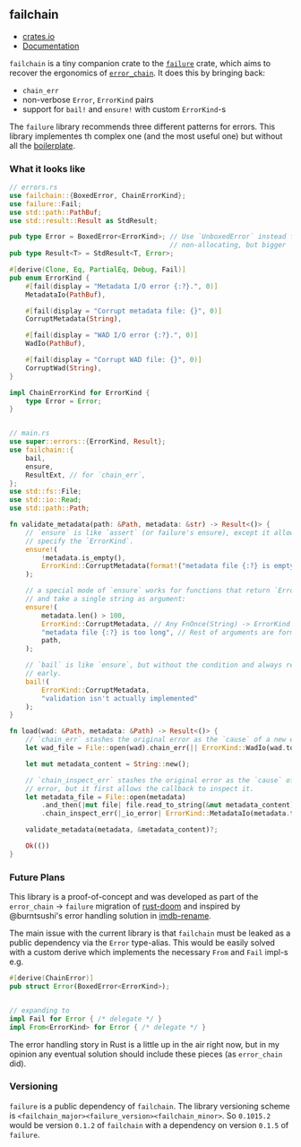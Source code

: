 failchain
---

* [crates.io](https://crates.io/crates/failchain)
* [Documentation](https://docs.rs/failchain)

`failchain` is a tiny companion crate to the [`failure`](https://boats.gitlab.io/failure/intro.html)
crate, which aims to recover the ergonomics of
[`error_chain`](https://github.com/rust-lang-nursery/error-chain). It does this
by bringing back:
  * `chain_err`
  * non-verbose `Error`, `ErrorKind` pairs
  * support for `bail!` and `ensure!` with custom `ErrorKind`-s

The `failure` library recommends three different patterns for errors. This
library implementes th complex one (and the most useful one) but without all the [boilerplate](https://boats.gitlab.io/failure/error-errorkind.html).


### What it looks like

```rust
// errors.rs
use failchain::{BoxedError, ChainErrorKind};
use failure::Fail;
use std::path::PathBuf;
use std::result::Result as StdResult;

pub type Error = BoxedError<ErrorKind>; // Use `UnboxedError` instead for
                                        // non-allocating, but bigger `Error`.
pub type Result<T> = StdResult<T, Error>;

#[derive(Clone, Eq, PartialEq, Debug, Fail)]
pub enum ErrorKind {
    #[fail(display = "Metadata I/O error {:?}.", 0)]
    MetadataIo(PathBuf),

    #[fail(display = "Corrupt metadata file: {}", 0)]
    CorruptMetadata(String),

    #[fail(display = "WAD I/O error {:?}.", 0)]
    WadIo(PathBuf),

    #[fail(display = "Corrupt WAD file: {}", 0)]
    CorruptWad(String),
}

impl ChainErrorKind for ErrorKind {
    type Error = Error;
}


// main.rs
use super::errors::{ErrorKind, Result};
use failchain::{
    bail,
    ensure,
    ResultExt, // for `chain_err`,
};
use std::fs::File;
use std::io::Read;
use std::path::Path;

fn validate_metadata(path: &Path, metadata: &str) -> Result<()> {
    // `ensure` is like `assert` (or failure's ensure), except it allows you to
    // specify the `ErrorKind`.
    ensure!(
        !metadata.is_empty(),
        ErrorKind::CorruptMetadata(format!("metadata file {:?} is empty", path))
    );

    // a special mode of `ensure` works for functions that return `ErrorKind`-s
    // and take a single string as argument:
    ensure!(
        metadata.len() > 100,
        ErrorKind::CorruptMetadata, // Any FnOnce(String) -> ErrorKind
        "metadata file {:?} is too long", // Rest of arguments are format args.
        path,
    );

    // `bail` is like `ensure`, but without the condition and always returns
    // early.
    bail!(
        ErrorKind::CorruptMetadata,
        "validation isn't actually implemented"
    );
}

fn load(wad: &Path, metadata: &Path) -> Result<()> {
    // `chain_err` stashes the original error as the `cause` of a new error.
    let wad_file = File::open(wad).chain_err(|| ErrorKind::WadIo(wad.to_owned()))?;

    let mut metadata_content = String::new();

    // `chain_inspect_err` stashes the original error as the `cause` of the new
    // error, but it first allows the callback to inspect it.
    let metadata_file = File::open(metadata)
        .and_then(|mut file| file.read_to_string(&mut metadata_content))
        .chain_inspect_err(|_io_error| ErrorKind::MetadataIo(metadata.to_owned()))?;

    validate_metadata(metadata, &metadata_content)?;

    Ok(())
}
```

### Future Plans

This library is a proof-of-concept and was developed as part of the `error_chain` ->
`failure` migration of [rust-doom](https://github.com/cristicbz/rust-doom) and inspired by
@burntsushi's error handling solution in [imdb-rename](https://github.com/BurntSushi/imdb-rename/blob/master/imdb-index/src/error.rs
).

The main issue with the current library is that `failchain` must be leaked as a public dependency
via the `Error` type-alias. This would be easily solved with a custom derive which implements the
necessary `From` and `Fail` impl-s e.g.
```rust
#[derive(ChainError)]
pub struct Error(BoxedError<ErrorKind>);


// expanding to
impl Fail for Error { /* delegate */ }
impl From<ErrorKind> for Error { /* delegate */ }
```

The error handling story in Rust is a little up in the air right now, but in my opinion any eventual
solution should include these pieces (as `error_chain` did).

### Versioning

`failure` is a public dependency of `failchain`. The library versioning scheme is
`<failchain_major><failure_version><failchain_minor>`. So `0.1015.2` would be version `0.1.2` of
`failchain` with a dependency on version `0.1.5` of `failure`.
